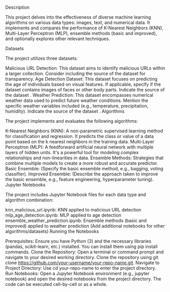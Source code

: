 Description

This project delves into the effectiveness of diverse machine learning algorithms on various data types: images, text, and numerical data. It implements and compares the performance of K-Nearest Neighbors (KNN), Multi-Layer Perceptron (MLP), ensemble methods (basic and improved), and optionally explores other relevant techniques.

Datasets

The project utilizes three datasets:

Malicious URL Detection:
This dataset aims to identify malicious URLs within a larger collection.
Consider including the source of the dataset  for transparency.
Age Detection Dataset:
This dataset focuses on predicting the age of individuals based on visual features.
If applicable, specify if the dataset contains images of faces or other body parts.
Indicate the source of the dataset .
Weather Prediction:
This dataset encompasses numerical weather data used to predict future weather conditions.
Mention the specific weather variables included (e.g., temperature, precipitation, humidity).
Indicate the source of the dataset .
Algorithms

The project implements and evaluates the following algorithms:

K-Nearest Neighbors (KNN): A non-parametric supervised learning method for classification and regression. It predicts the class or value of a data point based on the k nearest neighbors in the training data.
Multi-Layer Perceptron (MLP): A feedforward artificial neural network with multiple layers of hidden units. It's a powerful tool for modeling complex relationships and non-linearities in data.
Ensemble Methods: Strategies that combine multiple models to create a more robust and accurate predictor.
Basic Ensemble: (Specify the basic ensemble method, e.g., bagging, voting classifier).
Improved Ensemble: (Describe the approach taken to improve the basic ensemble, e.g., feature engineering, hyperparameter tuning).
Jupyter Notebooks

The project includes Jupyter Notebook files for each data type and algorithm combination:

knn_malicious_url.ipynb: KNN applied to malicious URL detection
mlp_age_detection.ipynb: MLP applied to age detection
ensemble_weather_prediction.ipynb: Ensemble methods (basic and improved) applied to weather prediction
(Add additional notebooks for other algorithms/datasets)
Running the Notebooks

Prerequisites: Ensure you have Python (3) and the necessary libraries (pandas, scikit-learn, etc.) installed. You can install them using pip install commands.
Clone the Repository: Open a terminal or command prompt and navigate to your desired working directory. Clone the repository using git clone https://github.com/your-username/your-repo-name.git.
Navigate to Project Directory: Use cd your-repo-name to enter the project directory.
Run Notebooks: Open a Jupyter Notebook environment (e.g., jupyter notebook) and open the desired notebooks from the project directory. The code can be executed cell-by-cell or as a whole.

